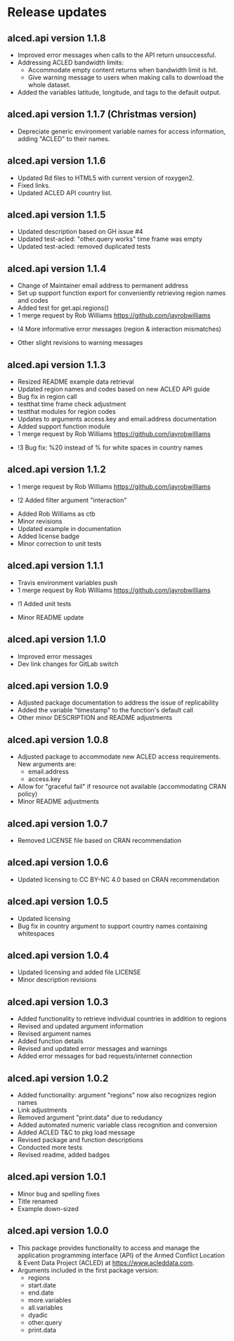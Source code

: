 
# Release updates

## alced.api version 1.1.8
* Improved error messages when calls to the API return unsuccessful.
* Addressing ACLED bandwidth limits: 
  + Accommodate empty content returns when bandwidth limit is hit.
  + Give warning message to users when making calls to download the whole dataset.
* Added the variables latitude, longitude, and tags to the default output. 


## alced.api version 1.1.7 (Christmas version)
* Depreciate generic environment variable names for access information, adding "ACLED" to their names.


## alced.api version 1.1.6
* Updated Rd files to HTML5 with current version of roxygen2.
* Fixed links.
* Updated ACLED API country list.


## alced.api version 1.1.5
* Updated description based on GH issue #4
* Updated test-acled: "other.query works" time frame was empty
* Updated test-acled: removed duplicated tests


## alced.api version 1.1.4
* Change of Maintainer email address to permanent address
* Set up support function export for conveniently retrieving region names and codes 
* Added test for get.api.regions()
* 1 merge request by Rob Williams https://github.com/jayrobwilliams 
+ !4 More informative error messages (region & interaction mismatches)
* Other slight revisions to warning messages


## alced.api version 1.1.3
* Resized README example data retrieval
* Updated region names and codes based on new ACLED API guide
* Bug fix in region call
* testthat time frame check adjustment
* testthat modules for region codes
* Updates to arguments access.key and email.address documentation
* Added support function module
* 1 merge request by Rob Williams https://github.com/jayrobwilliams 
+ !3 Bug fix: %20 instead of % for white spaces in country names


## alced.api version 1.1.2
* 1 merge request by Rob Williams https://github.com/jayrobwilliams 
+ !2 Added filter argument "interaction"
* Added Rob Williams as ctb
* Minor revisions
* Updated example in documentation
* Added license badge
* Minor correction to unit tests


## alced.api version 1.1.1
* Travis environment variables push
* 1 merge request by Rob Williams https://github.com/jayrobwilliams 
+ !1 Added unit tests
* Minor README update


## alced.api version 1.1.0
* Improved error messages
* Dev link changes for GitLab switch


## alced.api version 1.0.9
* Adjusted package documentation to address the issue of replicability
* Added the variable "timestamp" to the function's default call
* Other minor DESCRIPTION and README adjustments


## alced.api version 1.0.8
* Adjusted package to accommodate new ACLED access requirements. New arguments are:
  + email.address
  + access.key
* Allow for "graceful fail" if resource not available (accommodating CRAN policy)
* Minor README adjustments


## alced.api version 1.0.7
* Removed LICENSE file based on CRAN recommendation


## alced.api version 1.0.6
* Updated licensing to CC BY-NC 4.0 based on CRAN recommendation


## alced.api version 1.0.5
* Updated licensing
* Bug fix in country argument to support country names containing whitespaces


## alced.api version 1.0.4
* Updated licensing and added file LICENSE
* Minor description revisions


## alced.api version 1.0.3
* Added functionality to retrieve individual countries in addition to regions
* Revised and updated argument information
* Revised argument names
* Added function details
* Revised and updated error messages and warnings
* Added error messages for bad requests/internet connection


## alced.api version 1.0.2

* Added functionality: argument "regions" now also recognizes region names
* Link adjustments
* Removed argument "print.data" due to redudancy
* Added automated numeric variable class recognition and conversion
* Added ACLED T&C to pkg load message
* Revised package and function descriptions
* Conducted more tests
* Revised readme, added badges


## alced.api version 1.0.1

* Minor bug and spelling fixes 
* Title renamed
* Example down-sized


## alced.api version 1.0.0

* This package provides functionality to access and manage the application programming interface (API) of the Armed Conflict Location & Event Data Project (ACLED) at https://www.acleddata.com.
* Arguments included in the first package version: 
  + regions
  + start.date
  + end.date
  + more.variables
  + all.variables
  + dyadic
  + other.query
  + print.data

